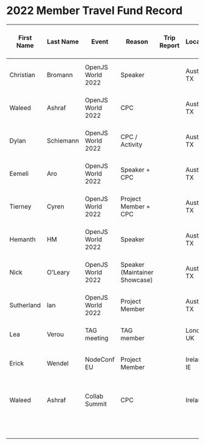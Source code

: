 # 2022 Member Travel Fund Record

First Name | Last Name | Event | Reason | Trip Report | Location | Travel Dates | Amount Requested | Pull Request date | Pull Request link | Date Expense report sent | Amount of Expense Report | Date Sent to Finance | Date approved through Bill.com | Bill.com Amount approved for reimbursement
-|-|-|-|-|-|-|-|-|-|-|-|-|-|-
Christian | Bromann | OpenJS World 2022 | Speaker || Austin, TX | 06 - 10 Jun 2022 | 1100 USD | 17 Apr 2022 | tbd |
Waleed | Ashraf | OpenJS World 2022 | CPC || Austin, TX | 06 - 11 Jun 2022 | 2287 USD | 25 Apr 2022 | tbd |
Dylan | Schiemann | OpenJS World 2022 | CPC / Activity || Austin, TX | 06 - 10 Jun 2022 | 1782 USD | 25 Apr 2022 | tbd |
Eemeli | Aro | OpenJS World 2022 | Speaker + CPC || Austin, TX | 06 - 10 Jun 2022 | 1583 USD | 26 Apr 2022 | tbd |
Tierney | Cyren | OpenJS World 2022 | Project Member + CPC || Austin, TX | 06 - 10 Jun 2022 | 1535 USD | 26 Apr 2022 | tbd |
Hemanth | HM | OpenJS World 2022 | Speaker || Austin, TX | 06 - 10 Jun 2022 | 1500 USD | 24 May 2022 | tbd |
Nick | O'Leary | OpenJS World 2022 | Speaker (Maintainer Showcase) || Austin, TX | 06 - 10 Jun 2022 | 2000 USD | 12 May 2022 | tbd |
Sutherland | Ian | OpenJS World 2022 | Project Member || Austin, TX | 06 - 10 Jun 2022 | 2494 USD | 13 May 2022 | tbd |
Lea | Verou | TAG meeting | TAG member || London, UK | 25 - 28 Jul 2022 | 1800 USD | 10 Jul 2022 | tbd
Erick | Wendel | NodeConf EU | Project Member || Ireland, IE | 02 - 08 Octo 2022 | 2953.59 USD | 22 Aug 2022 | [link](https://github.com/openjs-foundation/cross-project-council/pull/926)
Waleed | Ashraf | Collab Summit | CPC || Ireland | 30 Sept - 6 Oct 2022 | 1689 USD | 30 Aug 2022 | [link](https://github.com/openjs-foundation/cross-project-council/pull/931)
||||||| Total | 20,723.59 USD |
